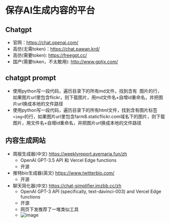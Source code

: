 # 保存AI生成内容的平台

## Chatgpt
- 官网：https://chat.openai.com/
- 高仿(无需token)：https://chat.pawan.krd/
- 高仿(需要token): https://freegpt.cc/
- 国产(需要token，不太敢用): http://www.gptjx.com/


## chatgpt prompt
- 使用python写一段代码，遍历目录下的所有md文件，找到含有 ![]() 图片的行，如果图片url里包含flickr，则下载图片，用md文件名+自增id重命名，并把图片url换成本地的文件路径
- 使用python写一段代码，遍历目录下的所有html文件，找到含有图片标签```<img>```的行，如果图片url里包含farm8.staticflickr.com域名下的图片，则下载图片，用文件名+自增id重命名，并把图片url换成本地的文件路径

## 内容生成网站

- 周报生成器(中文) https://weeklyreport.avemaria.fun/zh
  - OpenAI GPT-3.5 API 和 Vercel Edge functions
  - 开源
- 推特bio生成器(英文)  https://www.twitterbio.com/
  - 开源
- 聊天简化器(中文) https://chat-simplifier.imzbb.cc/zh
  - OpenAI GPT-3 API (specifically, text-davinci-003) and Vercel Edge functions 
  - 开源
  - 网页下发推荐了一堆类似工具
  - ![image](https://user-images.githubusercontent.com/1109198/226160691-200949f7-c630-46d4-a20d-abd87aa00080.png)
